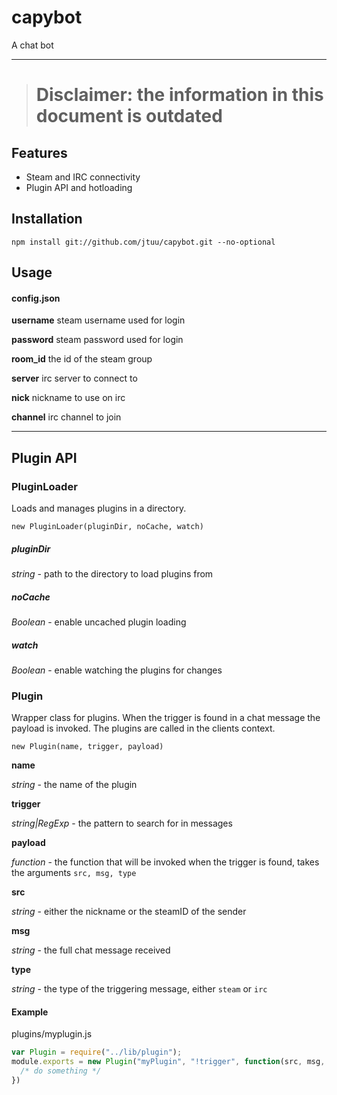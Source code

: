 # capybot
A chat bot

***

> # Disclaimer: the information in this document is outdated

## Features
* Steam and IRC connectivity
* Plugin API and hotloading

## Installation
```
npm install git://github.com/jtuu/capybot.git --no-optional
```

## Usage

#### config.json

**username**
steam username used for login

**password**
steam password used for login

**room_id**
the id of the steam group

**server**
irc server to connect to

**nick**
nickname to use on irc

**channel**
irc channel to join

***

## Plugin API
### PluginLoader

Loads and manages plugins in a directory.

```
new PluginLoader(pluginDir, noCache, watch)
```
##### pluginDir
*string* - path to the directory to load plugins from
##### noCache
*Boolean* - enable uncached plugin loading
##### watch
*Boolean* - enable watching the plugins for changes


### Plugin
Wrapper class for plugins. When the trigger is found in a chat message the payload is invoked. The plugins are called in the clients context.
```
new Plugin(name, trigger, payload)
```
**name**

*string* - the name of the plugin

**trigger**

*string|RegExp* - the pattern to search for in messages

**payload**

*function* - the function that will be invoked when the trigger is found, takes the arguments `src, msg, type`

**src**

*string* - either the nickname or the steamID of the sender

**msg**

*string* - the full chat message received

**type**

*string* - the type of the triggering message, either `steam` or `irc`

#### Example

plugins/myplugin.js
```js
var Plugin = require("../lib/plugin");
module.exports = new Plugin("myPlugin", "!trigger", function(src, msg, type){
  /* do something */
})
```
